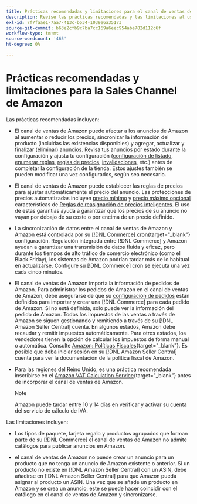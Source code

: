 ```yaml
---
title: Prácticas recomendadas y limitaciones para el canal de ventas de Amazon
description: Revise las prácticas recomendadas y las limitaciones al usar el canal de ventas de Amazon para Adobe Commerce y Magento Open Source.
exl-id: 7f7faae1-7aa7-413c-b534-1039e6a35173
source-git-commit: b63e2cfb9c7ba7cc169a6eec954abe782d112c6f
workflow-type: tm+mt
source-wordcount: '465'
ht-degree: 0%

---
```


# Prácticas recomendadas y limitaciones para la Sales Channel de Amazon

Las prácticas recomendadas incluyen:

- El canal de ventas de Amazon puede afectar a los anuncios de Amazon al aumentar o reducir los precios, sincronizar la información del producto (incluidas las existencias disponibles) y agregar, actualizar y finalizar (eliminar) anuncios. Revisa tus anuncios por estado durante la configuración y ajusta tu configuración ([configuración de listado](./listing-settings.md), [enumerar reglas](./listing-rules.md), [reglas de precios](./pricing-products.md), [invalidaciones](./overrides.md), etc.) antes de completar la configuración de la tienda. Estos ajustes también se pueden modificar una vez configurados, según sea necesario.

- El canal de ventas de Amazon puede establecer las reglas de precios para ajustar automáticamente el precio del anuncio. Las protecciones de precios automatizadas incluyen [precio mínimo](./floor-price.md) y [precio máximo opcional](./optional-ceiling-price.md) características de [Reglas de reasignación de precios inteligentes](./intelligent-repricing-rules.md). El uso de estas garantías ayuda a garantizar que los precios de su anuncio no vayan por debajo de su coste o por encima de un precio definido.

- La sincronización de datos entre el canal de ventas de Amazon y Amazon está controlada por su [[!DNL Commerce] cron](https://docs.magento.com/user-guide/system/cron.html){target="_blank"} configuración. Regulación integrada entre [!DNL Commerce] y Amazon ayudan a garantizar una transmisión de datos fluida y eficaz, pero durante los tiempos de alto tráfico de comercio electrónico (como el Black Friday), los sistemas de Amazon podrían tardar más de lo habitual en actualizarse. Configure su [!DNL Commerce] cron se ejecuta una vez cada cinco minutos.

- El canal de ventas de Amazon importa la información de pedidos de Amazon. Para administrar los pedidos de Amazon en el canal de ventas de Amazon, debe asegurarse de que su [configuración de pedidos](./order-settings.md) están definidos para importar y crear una [!DNL Commerce] para cada pedido de Amazon. Si no está definida, solo puede ver la información del pedido de Amazon. Todos los impuestos de las ventas a través de Amazon se siguen gestionando y remitiendo a través de su [!DNL Amazon Seller Central] cuenta. En algunos estados, Amazon debe recaudar y remitir impuestos automáticamente. Para otros estados, los vendedores tienen la opción de calcular los impuestos de forma manual o automática. Consulte [Amazon: Políticas Fiscales](https://sellercentral.amazon.com/gp/help/external/help.html?itemID=200405820&amp;language=en_US/){target="_blank"}. Es posible que deba iniciar sesión en su [!DNL Amazon Seller Central] cuenta para ver la documentación de la política fiscal de Amazon.

- Para las regiones del Reino Unido, es una práctica recomendada inscribirse en el [Amazon VAT Calculation Service](https://sell.amazon.co.uk/learn/vat-resources/){target="_blank"} antes de incorporar el canal de ventas de Amazon.


   >[!NOTE]
   >
   >Amazon puede tardar entre 10 y 14 días en verificar y activar su cuenta del servicio de cálculo de IVA.

Las limitaciones incluyen:

- Los tipos de paquete, tarjeta regalo y productos agrupados que forman parte de su [!DNL Commerce] el canal de ventas de Amazon no admite catálogos para publicar anuncios en Amazon.

- el canal de ventas de Amazon no puede crear un anuncio para un producto que no tenga un anuncio de Amazon existente o anterior. Si un producto no existe en [!DNL Amazon Seller Central] con un ASIN, debe añadirse en [!DNL Amazon Seller Central] para que Amazon pueda asignar al producto un ASIN. Una vez que se añade un producto en Amazon y se crea un anuncio, este se puede hacer coincidir con el catálogo en el canal de ventas de Amazon y sincronizarse.
